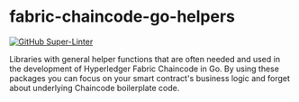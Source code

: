 # fabric-chaincode-go-helpers

[![GitHub Super-Linter](https://github.com/braduf/fabric-chaincode-go-helpers/workflows/Lint%20Code%20Base/badge.svg)](https://github.com/marketplace/actions/super-linter)

Libraries with general helper functions that are often needed and used in the development of Hyperledger Fabric Chaincode in Go. By using these packages you can focus on your smart contract's business logic and forget about underlying Chaincode boilerplate code.
